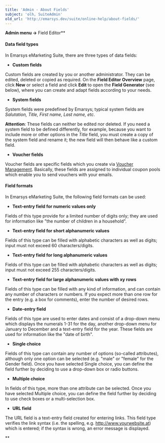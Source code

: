 ```yaml
---
title: 'Admin - About Fields'
subject: 'olh, SuiteAdmin'
old_url: 'http://emarsys.dev/suite/online-help/about-fields/'
---
```


**Admin menu ->** Field Editor**

#### Data field types

 In Emarsys eMarketing Suite, there are three types of data fields:

- **Custom fields**

Custom fields are created by you or another administrator. They can be edited, deleted or copied as required. On the **Field Editor Overview** page, click **New** or select a field and click **Edit** to open the **Field Generator** (see below), where you can create and adapt fields according to your needs.

- **System fields**

System fields were predefined by Emarsys; typical system fields are *Salutation, Title, First name, Last name, etc*.

**Attention**: These fields can neither be edited nor deleted. If you need a system field to be defined differently, for example, because you want to include more or other options in the *Title* field, you must create a copy of the system field and rename it; the new field will then behave like a custom field.

- **Voucher fields**

Voucher fields are specific fields which you create via [Voucher Management](/olh/voucher-management.md "Admin – Voucher Management Overview"). Basically, these fields are assigned to individual coupon pools which enable you to send vouchers with your emails.

#### Field formats

 In Emarsys eMarketing Suite, the following field formats can be used:

- **Text-entry field for numeric values only**

Fields of this type provide for a limited number of digits only; they are used for information like "the number of children in a household".

- **Text-entry field for short alphanumeric values**

Fields of this type can be filled with alphabetic characters as well as digits; input must not exceed 60 characters/digits.

- **Text-entry field for long alphanumeric values**

Fields of this type can be filled with alphabetic characters as well as digits; input must not exceed 255 characters/digits.

- **Text-entry field for large alphanumeric values with xy rows**

Fields of this type can be filled with any kind of information, and can contain any number of characters or numbers. If you expect more than one row for the entry (e.g. a box for comments), enter the number of desired rows.

- **Date-entry field**

Fields of this type are used to enter dates and consist of a drop-down menu which displays the numerals 1-31 for the day, another drop-down menu for January to December and a text-entry field for the year. These fields are used for information like the "date of birth".

- **Single choice**

Fields of this type can contain any number of options (so-called attributes), although only one option can be selected (e.g. "male" or "female" for the Gender field). Once you have selected Single choice, you can define the field further by deciding to use a drop-down box or radio buttons.

- **Multiple choice**

In fields of this type, more than one attribute can be selected. Once you have selected Multiple choice, you can define the field further by deciding to use check boxes or a multi-selection box.

- **URL field**

The URL field is a text-entry field created for entering links. This field type verifies the link syntax (i.e. the spelling, e.g. http://www.yourwebsite.at) which is entered; if the syntax is wrong, an error message is displayed.

**
